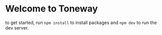 # Welcome to Toneway

to get started, run `npm install` to install packages
and `npm dev` to run the dev server.